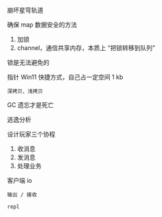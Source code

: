 崩坏星穹轨道


确保 map 数据安全的方法
1. 加锁
2. channel，通信共享内存，本质上 “把锁转移到队列”

锁是无法避免的



指针
    Win11 快捷方式，自己占一定空间 1 kb

    深拷贝、浅拷贝


GC 
    遗忘才是死亡


逃逸分析


设计玩家三个协程

1. 收消息
2. 发消息
3. 处理业务


客户端
    io 
    
    输出 / 接收

    repl